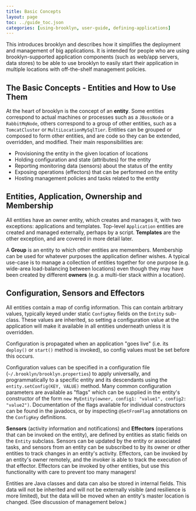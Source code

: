 ```yaml
---
title: Basic Concepts
layout: page
toc: ../guide_toc.json
categories: [using-brooklyn, user-guide, defining-applications]
---
```


This introduces brooklyn and describes how it simplifies the deployment and management of big applications. It is
intended for people who are using brooklyn-supported application components (such as web/app servers, data stores)
to be able to use brooklyn to easily start their application in multiple locations with off-the-shelf management
policies.

The Basic Concepts - Entities and How to Use Them
-------------------------------------------------

At the heart of brooklyn is the concept of an **entity**. Some entities correspond to actual machines or processes such
as a ``JBossNode`` or a ``RabbitMqNode``, others correspond to a group of other entities, such as a ``TomcatCluster`` or
``MultiLocationMySqlTier``. Entities can be grouped or composed to form other entities, and are code so they
can be extended, overridden, and modified. Their main responsibilities are:

- Provisioning the entity in the given location of locations
- Holding configuration and state (attributes) for the entity
- Reporting monitoring data (sensors) about the status of the entity
- Exposing operations (effectors) that can be performed on the entity
- Hosting management policies and tasks related to the entity

Entities, Application, Ownership and Membership
-----------------------------------------------

All entities have an owner entity, which creates and manages it, with two exceptions: applications and templates. Top-level
``Application`` entities are created and managed externally, perhaps by a script. **Templates** are the other exception, and are covered in more detail later.

A **Group** is an entity to which other entities are memembers. Membership can be used for whatever purposes the application definer wishes. A typical use-case is to manage a collection of
entities together for one purpose (e.g. wide-area load-balancing between locations) even though they may have been
created by different **owners** (e.g. a multi-tier stack within a location).

Configuration, Sensors and Effectors
------------------------------------

All entities contain a map of config information. This can contain arbitrary values, typically keyed under static ``ConfigKey`` fields on the ``Entity`` sub-class. These values are inherited, so setting a configuration value at the
application will make it available in all entities underneath unless it is overridden.

Configuration is propagated when an application "goes live" (i.e. its ``deploy()`` or ``start()`` method is invoked), so config values must be set before this occurs. 

Configuration values can be specified in a configuration file (``~/.brooklyn/brooklyn.properties``)
to apply universally, and programmatically to a specific entity and its descendants using the ``entity.setConfig(KEY, VALUE)``
method. 
Many common configuration parameters are available as "flags" which can be supplied in the entity's constructor of the form ``new MyEntity(owner, config1: "value1", config2: "value2")``. 
Documentation of the flags available for individual constructors can be found in the javadocs, or by inspecting ``@SetFromFlag`` annotations on the ``ConfigKey`` definitions. 

**Sensors** (activity information and notifications) and **Effectors** (operations that can be invoked on the entity), are defined by entities as static fields on the ``Entity`` subclass. Sensors can be updated by the entity or associated tasks, and sensors from an entity can be subscribed to by its owner or other entities to track changes in an entity's activity. Effectors, can be invoked by an entity's owner remotely, and the invoker is able to track the execution of that effector. Effectors can be invoked by other entities, but use this functionality with care to prevent too many managers!

Entities are Java classes and data can also be stored in internal fields.
This data will not be inherited and will not be externally visible (and resilience is more limited), but the data will be moved when an entity's master location is changed. (See discussion of management below.)

